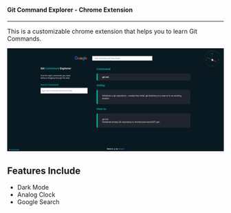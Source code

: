 #### Git Command Explorer - Chrome Extension
------------------------------------------------

This is a customizable chrome extension that helps you to learn Git Commands.

![Git Command Explorer](https://github.com/dasjideepak/git-command-explorer/blob/master/boilerplate/img/screenshort.png)

## Features Include
- Dark Mode
- Analog Clock
- Google Search
